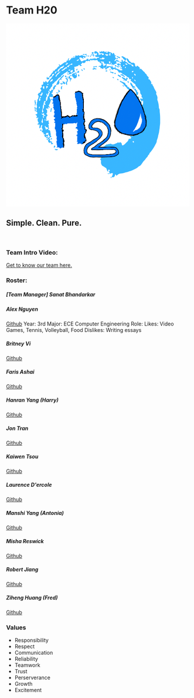 # Team H20
![H20_Logo](./branding/team_logo.png)
## Simple. Clean. Pure.
<br>

### Team Intro Video:
[Get to know our team here.](./videos/video.md)

### Roster:

##### [Team Manager] Sanat Bhandarkar

##### Alex Nguyen
[Github](https://github.com/AlexNguyenJJ)
Year: 3rd
Major: ECE Computer Engineering
Role: 
Likes: Video Games, Tennis, Volleyball, Food
Dislikes: Writing essays



##### Britney Vi
[Github](https://github.com/BritneyVi)

##### Faris Ashai
[Github](https://github.com/farisashai)

##### Hanran Yang (Harry)
[Github](https://github.com/Hay-Harry)

##### Jon Tran
[Github](https://github.com/fjontran)

##### Kaiwen Tsou
[Github](https://github.com/RainbowPangolin)

##### Laurence D'ercole
[Github](https://github.com/Laurence777)

##### Manshi Yang (Antonia)
[Github](https://github.com/AntoniaY31)

##### Misha Reswick
[Github](https://github.com/mreswick)

##### Robert Jiang
[Github](https://github.com/treeebooor)

##### Ziheng Huang (Fred)
[Github](https://github.com/hzhfred)

### Values
 - Responsibility
 - Respect
 - Communication
 - Reliability
 - Teamwork
 - Trust
 - Perserverance
 - Growth
 - Excitement
